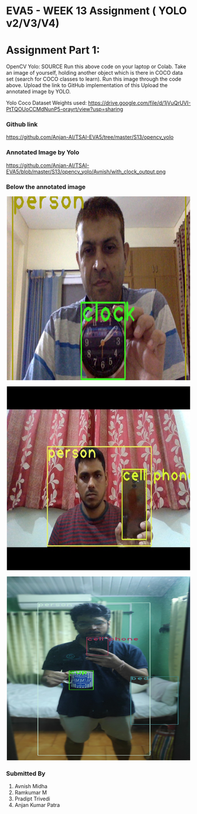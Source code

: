 # EVA5 - WEEK 13 Assignment ( YOLO v2/V3/V4) #

# Assignment Part 1: #
OpenCV Yolo: SOURCE
Run this above code on your laptop or Colab. 
Take an image of yourself, holding another object which is there in COCO data set (search for COCO classes to learn). 
Run this image through the code above. 
Upload the link to GitHub implementation of this
Upload the annotated image by YOLO. 


Yolo Coco Dataset Weights used: https://drive.google.com/file/d/1jVuQrUVI-PtTQOUoCCMdNunP5-orayrt/view?usp=sharing

### Github link  ###
https://github.com/Anjan-AI/TSAI-EVA5/tree/master/S13/opencv_yolo

### Annotated Image by Yolo ###
https://github.com/Anjan-AI/TSAI-EVA5/blob/master/S13/opencv_yolo/Avnish/with_clock_output.png


### Below the annotated image ###
<p align ="center">
  <img width= 500, height = 500 src="Avnish/with_clock_output.png">			  
</p>

<p align ="center">
  <img width= 500, height = 500 src="Anjan/Anjan.jpg">			  
</p>

<p align ="center">
  <img width= 500, height = 500 src="Ram/yolov3_opencv_test.png">			  
</p>


### Submitted By  ###
1. Avnish Midha 
2. Ramkumar M 
3. Pradipt Trivedi 
4. Anjan Kumar Patra
